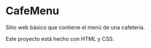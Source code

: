 # CafeMenu
Sitio web básico que contiene el menú de una cafetería.

Este proyecto está hecho con HTML y CSS.
